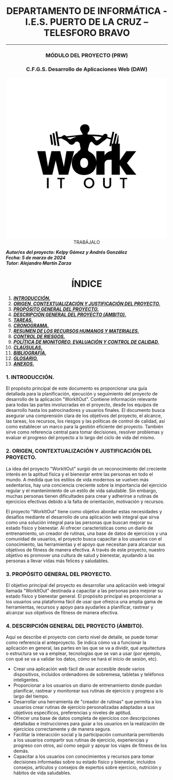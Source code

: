 <center>

# DEPARTAMENTO DE INFORMÁTICA - I.E.S. PUERTO DE LA CRUZ – TELESFORO BRAVO 
***
### MÓDULO DEL PROYECTO (PRW)
### C.F.G.S. Desarrollo de Aplicaciones Web (DAW) 
<img src="/img/work.png">
TRABÁJALO

</center>

<right>


***Autor/es del proyecto: Kelpy Gómez y Andrés González***  
***Fecha: 5 de marzo de 2024***  
***Tutor: Alejandro Martín Zarza***



</right>

<center>

# ÍNDICE

</center>

1. [***INTRODUCCIÓN.***](#id1)
2. [***ORIGEN, CONTEXTUALIZACIÓN Y JUSTIFICACIÓN DEL PROYECTO.***](#id2)
3. [***PROPÓSITO GENERAL DEL PROYECTO.***](#id3)
4. [***DESCRIPCIÓN GENERAL DEL PROYECTO (ÁMBITO).***](#id4)
5. [***TAREAS.***](#id5)
6. [***CRONOGRAMA.***](#id6)
7. [***RESUMEN DE LOS RECURSOS HUMANOS Y MATERIALES.***](#id7)
8. [***CONTROL DE RIESGOS.***](#id8)
9. [***POLÍTICA DE MONITOREO, EVALUACIÓN Y CONTROL DE CALIDAD.***](#id9)
10. [***CLAÚSULAS.***](#id10)
11. [***BIBLIOGRAFÍA.***](#id11)
12. [***GLOSARIO.***](#id12)
13. [***ANEXOS.***](#id13)

### 1. INTRODUCCIÓN. <a name="id1"></a>

El propósito principal de este documento es proporcionar una guía detallada para la planificación, ejecución y seguimiento del proyecto de desarrollo de la aplicación "WorkItOut". Contiene información relevante para todas las partes involucradas en el proyecto, desde los equipos de desarrollo hasta los patrocinadores y usuarios finales. El documento busca asegurar una comprensión clara de los objetivos del proyecto, el alcance, las tareas, los recursos, los riesgos y las políticas de control de calidad, así como establecer un marco para la gestión eficiente del proyecto. También sirve como referencia central para tomar decisiones, resolver problemas y evaluar el progreso del proyecto a lo largo del ciclo de vida del mismo.

### 2. ORIGEN, CONTEXTUALIZACIÓN Y JUSTIFICACIÓN DEL PROYECTO. <a name="id2"></a>

La idea del proyecto "WorkItOut" surgió de un reconocimiento del creciente interés en la aptitud física y el bienestar entre las personas en todo el mundo. A medida que los estilos de vida modernos se vuelven más sedentarios, hay una conciencia creciente sobre la importancia del ejercicio regular y el mantenimiento de un estilo de vida saludable. Sin embargo, muchas personas tienen dificultades para crear y adherirse a rutinas de ejercicios efectivas debido a la falta de orientación, motivación y recursos.

El proyecto "WorkItOut" tiene como objetivo abordar estas necesidades y desafíos mediante el desarrollo de una aplicación web integral que sirva como una solución integral para las personas que buscan mejorar su estado físico y bienestar. Al ofrecer características como un diario de entrenamiento, un creador de rutinas, una base de datos de ejercicios y una comunidad de usuarios, el proyecto busca capacitar a los usuarios con el conocimiento, las herramientas y el apoyo que necesitan para alcanzar sus objetivos de fitness de manera efectiva. A través de este proyecto, nuestro objetivo es promover una cultura de salud y bienestar, ayudando a las personas a llevar vidas más felices y saludables.

### 3. PROPÓSITO GENERAL DEL PROYECTO. <a name="id3"></a>

El objetivo principal del proyecto es desarrollar una aplicación web integral llamada "WorkItOut" destinada a capacitar a las personas para mejorar su estado físico y bienestar general. El propósito principal es proporcionar a los usuarios una plataforma fácil de usar que ofrezca una amplia gama de herramientas, recursos y apoyo para ayudarles a planificar, rastrear y alcanzar sus objetivos de fitness de manera efectiva.

### 4. DESCRIPCIÓN GENERAL DEL PROYECTO (ÁMBITO). <a name="id4"></a>

Aquí se describe el proyecto con cierto nivel de detalle, se puede tomar como referencia el anteproyecto. Se indica cómo va a funcionar la aplicación en general, las partes en las que se va a dividir, qué arquitectura o estructura se va a emplear, tecnologías que se van a usar (por ejemplo, con qué se va a validar los datos, cómo se hará el inicio de sesión, etc).
- Crear una aplicación web fácil de usar accesible desde varios dispositivos, incluidos ordenadores de sobremesa, tabletas y teléfonos inteligentes.
- Proporcionar a los usuarios un diario de entrenamiento donde puedan planificar, rastrear y monitorear sus rutinas de ejercicio y progreso a lo largo del tiempo.
- Desarrollar una herramienta de "creador de rutinas" que permita a los usuarios crear rutinas de ejercicio personalizadas adaptadas a sus objetivos específicos, preferencias y niveles de aptitud.
- Ofrecer una base de datos completa de ejercicios con descripciones detalladas e instrucciones para guiar a los usuarios en la realización de ejercicios correctamente y de manera segura.
- Facilitar la interacción social y la participación comunitaria permitiendo a los usuarios compartir sus rutinas de ejercicio, experiencias y progreso con otros, así como seguir y apoyar los viajes de fitness de los demás.
- Capacitar a los usuarios con conocimientos y recursos para tomar decisiones informadas sobre su estado físico y bienestar, incluidos consejos, artículos y consejos de expertos sobre ejercicio, nutrición y hábitos de vida saludables.
